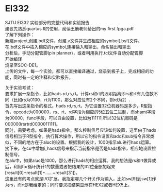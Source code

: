 # EI332
SJTU EI332 实验部分的完整代码和实验报告    
建议先熟悉quartus II的使用，阅读王赓老师给出的my first fpga.pdf  
了解下列操作：  
新建project,创建.bdf文件，创建.v文件并生成相应的symbol(.bsf)文件。  
在.bdf文件中插入相应的symbol,连接输入和输出，命名输出和输出  
分析后，手动分配管脚(pin planner)，或者利用执行.tcl文件自动分配管脚  
开始编译  
烧录至SOC-DE1。  
上传的文件，每一个实验，都可以直接编译通过，烧录到板子上，完成相应的功能，同时有一定的注释和实验报告。  
  
关于实验考试：  
要求扩展一条指令，比如hads rd,rs,rt。计算rs和rt的汉明距离即rs和rt有几位数不同（比如rs为0100，rt为1100，那么对应位有2个不同，则rd为2）.  
首先写出这条指令的格式，hads rd,rs,rt。为它设置32位机器码是多少，R型指令，opcode为000000，rs、rt、rd字段为相应的5位五位二进制，而shamt字段为00000，func字段，可以自由设置，比如为111111.所以32位机器码是000000rsrtrd00000111111。  
同时，需要考虑，如果是hads指令，那么控制信号应该如何设置，这里由于hads信号相当于R型指令，执行算术操作，所以它的指令设置和add和sub指令非常类似，不同的地方在于aluc的设置。根据我的设计，1000指示alu进行hads运算。  
接下来，在cu中增加i_hads信号来指示当前指令是否是hads指令，相应地设置控制信号。  
在alu中，如果aluc是1000，那么进行hads的相应运算，我的想法是rs和rt做异或后，利用for循环统计1的数量或者把结果的32位全部加起来[result[0]+result[1]+……+result[31])。  
这里还有的考点就是I/O扩展，我指定哪几个开关作为输入，比如sw[9]到sw[1]作为rs，而rt是我给定的；同时要求把结果显示在HEX2或者HEX5上。  
